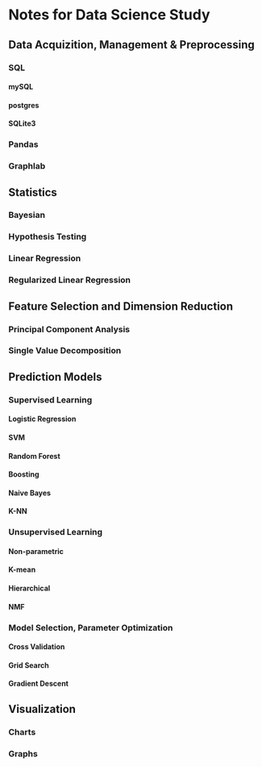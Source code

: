 # Notes for Data Science Study

## Data Acquizition, Management & Preprocessing

### SQL

#### mySQL
#### postgres
#### SQLite3

### Pandas
### Graphlab

## Statistics

### Bayesian
### Hypothesis Testing
### Linear Regression
### Regularized Linear Regression

## Feature Selection and Dimension Reduction
### Principal Component Analysis
### Single Value Decomposition

## Prediction Models

### Supervised Learning

#### Logistic Regression
#### SVM
#### Random Forest
#### Boosting
#### Naive Bayes
#### K-NN

### Unsupervised Learning
#### Non-parametric
#### K-mean
#### Hierarchical
#### NMF

### Model Selection, Parameter Optimization 
#### Cross Validation
#### Grid Search
#### Gradient Descent


## Visualization
### Charts
### Graphs
